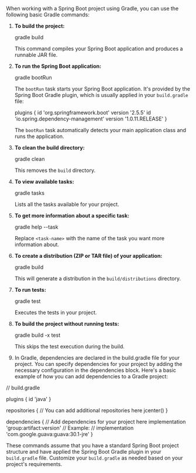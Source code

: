 When working with a Spring Boot project using Gradle, you can use the following basic Gradle commands:

1. **To build the project:**

   gradle build

   This command compiles your Spring Boot application and produces a runnable JAR file.

2. **To run the Spring Boot application:**

   gradle bootRun

   The `bootRun` task starts your Spring Boot application. It's provided by the Spring Boot Gradle plugin, which is usually applied in your `build.gradle` file:

   plugins {
   id 'org.springframework.boot' version '2.5.5'
   id 'io.spring.dependency-management' version '1.0.11.RELEASE'
   }

   The `bootRun` task automatically detects your main application class and runs the application.

3. **To clean the build directory:**

   gradle clean

   This removes the `build` directory.

4. **To view available tasks:**

   gradle tasks

   Lists all the tasks available for your project.

5. **To get more information about a specific task:**

   gradle help --task <task-name>

   Replace `<task-name>` with the name of the task you want more information about.

6. **To create a distribution (ZIP or TAR file) of your application:**

   gradle build

   This will generate a distribution in the `build/distributions` directory.

7. **To run tests:**

   gradle test

   Executes the tests in your project.

8. **To build the project without running tests:**

   gradle build -x test

   This skips the test execution during the build.

9. In Gradle, dependencies are declared in the build.gradle file for your project. You can specify dependencies for your project by adding the necessary configuration in the dependencies block. Here's a basic example of how you can add dependencies to a Gradle project:

// build.gradle

plugins {
    id 'java'
}

repositories {
    // You can add additional repositories here
    jcenter()
}

dependencies {
    // Add dependencies for your project here
    implementation 'group:artifact:version'
    // Example:
    // implementation 'com.google.guava:guava:30.1-jre'
}


These commands assume that you have a standard Spring Boot project structure and have applied the Spring Boot Gradle plugin in your `build.gradle` file. Customize your `build.gradle` as needed based on your project's requirements.
